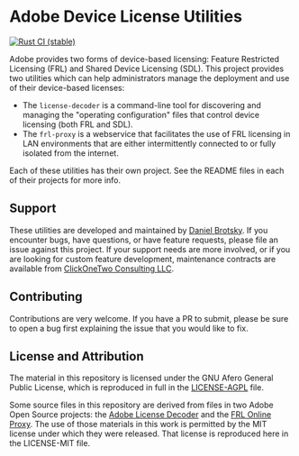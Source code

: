 # Adobe Device License Utilities

[![Rust CI (stable)](https://github.com/adobe/adobe-device-licensing-utilities/workflows/Rust%20CI%20(stable)/badge.svg)](https://github.com/adobe/adobe-device-licensing-utilities/actions?query=workflow%3A%22Rust+CI+%28stable%29%22)

Adobe provides two forms of device-based licensing: Feature Restricted Licensing (FRL) and Shared Device Licensing (SDL).  This project provides two utilities which can help administrators manage the deployment and use of their device-based licenses:

- The `license-decoder` is a command-line tool for discovering and managing the "operating configuration" files that control device licensing (both FRL and SDL).
- The `frl-proxy` is a webservice that facilitates the use of FRL licensing in LAN environments that are either intermittently connected to or fully isolated from the internet.

Each of these utilities has their own project.  See the README files in each of their projects for more info.

## Support

These utilities are developed and maintained by [Daniel Brotsky](mailto:dan@clickonetwo.io).  If you encounter bugs, have questions, or have feature requests, please file an issue against this project.  If your support needs are more involved, or if you are looking for custom feature development, maintenance contracts are available from [ClickOneTwo Consulting LLC](https://clickonetwo.io).

## Contributing

Contributions are very welcome.  If you have a PR to submit, please be sure to open a bug first explaining the issue that you would like to fix.

## License and Attribution

The material in this repository is licensed under the GNU Afero General Public License, which is reproduced in full in the [LICENSE-AGPL](LICENSE-AGPL) file.

Some source files in this repository are derived from files in two Adobe Open Source projects: the [Adobe License Decoder](https://github.com/adobe/adobe-license-decoder.rs) and the [FRL Online Proxy](https://github.com/adobe/frl-online-proxy). The use of those materials in this work is permitted by the MIT license under which they were released. That license is reproduced here in the LICENSE-MIT file.
